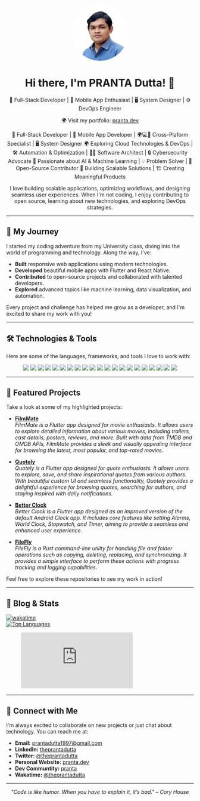 <div align="center">
  <div align="center">
  <img src="./avatar.png" alt="Pranta Dutta" width="150" height="150" style="border-radius: 50%; object-fit: cover;">
</div>

  <h1>Hi there, I'm PRANTA Dutta! 👋</h1>
  <p>🚀 Full-Stack Developer | 📱 Mobile App Enthusiast | 🖥️ System Designer | ⚙️ DevOps Engineer</p>
  <p>🌍 Visit my portfolio: <a href="https://pranta.dev" target="_blank" rel="noopener noreferrer">pranta.dev</a></p>

  <p>
    🚀 Full-Stack Developer | 📱 Mobile App Developer | 🌍💻📱 Cross-Plaform Specialist | 🖥️ System Designer  🌍 Exploring Cloud Technologies & DevOps | 🛠️ Automation & Optimization  
    | 🧑‍💻 Software Architect | 🔒 Cybersecurity Advocate  
    🌱 Passionate about AI & Machine Learning | 💡 Problem Solver | 💬 Open-Source Contributor  
    🔧 Building Scalable Solutions | 🏗️ Creating Meaningful Products
  </p>

  <p>
    I love building scalable applications, optimizing workflows, and designing seamless user experiences.  
    When I'm not coding, I enjoy contributing to open source, learning about new technologies, and exploring DevOps strategies.
  </p>
</div>

---

## 🚀 My Journey

I started my coding adventure from my University class, diving into the world of programming and technology. Along the way, I've:
- **Built** responsive web applications using modern technologies.
- **Developed** beautiful mobile apps with Flutter and React Native.
- **Contributed** to open-source projects and collaborated with talented developers.
- **Explored** advanced topics like machine learning, data visualization, and automation.

Every project and challenge has helped me grow as a developer, and I'm excited to share my work with you!

---

## 🛠️ Technologies & Tools

Here are some of the languages, frameworks, and tools I love to work with:


<div align="center">
  
  <img src="https://img.shields.io/badge/Python-3776AB?style=flat&logo=python&logoColor=white" />
  <img src="https://img.shields.io/badge/JavaScript-F7DF1E?style=flat&logo=javascript&logoColor=black" />
  <img src="https://img.shields.io/badge/React-20232A?style=flat&logo=react&logoColor=61DAFB" />
  <img src="https://img.shields.io/badge/Node.js-339933?style=flat&logo=node.js&logoColor=white" />
  <img src="https://img.shields.io/badge/Docker-2496ED?style=flat&logo=docker&logoColor=white" />
  <img src="https://img.shields.io/badge/Flutter-02569B?style=flat&logo=flutter&logoColor=white" />
  <img src="https://img.shields.io/badge/Dart-0175C2?style=flat&logo=dart&logoColor=white" />
  <img src="https://img.shields.io/badge/Cloud_Computing-4285F4?style=flat&logo=google-cloud&logoColor=white" />
  <img src="https://img.shields.io/badge/Kubernetes-326CE5?style=flat&logo=kubernetes&logoColor=white" />
  <img src="https://img.shields.io/badge/React_Native-20232A?style=flat&logo=react&logoColor=61DAFB" />
  <img src="https://img.shields.io/badge/TypeScript-3178C6?style=flat&logo=typescript&logoColor=white" />
  <img src="https://img.shields.io/badge/Kotlin-0095D5?style=flat&logo=kotlin&logoColor=white" />
  <img src="https://img.shields.io/badge/Next.js-000000?style=flat&logo=next.js&logoColor=white" />
  <img src="https://img.shields.io/badge/API-FF4500?style=flat&logo=postman&logoColor=white" />
  <img src="https://img.shields.io/badge/ASP.NET_Core-512BD4?style=flat&logo=dot-net&logoColor=white" />
  <img src="https://img.shields.io/badge/Git-F05032?style=flat&logo=git&logoColor=white" />
  <img src="https://img.shields.io/badge/PostgreSQL-336791?style=flat&logo=postgresql&logoColor=white" />
  <img src="https://img.shields.io/badge/SQL_Server-CC2927?style=flat&logo=microsoft-sql-server&logoColor=white" />
  <img src="https://img.shields.io/badge/Go-00ADD8?style=flat&logo=go&logoColor=white" />
  <img src="https://img.shields.io/badge/Rust-000000?style=flat&logo=rust&logoColor=white" />
  <img src="https://img.shields.io/badge/Microservices-6f42c1?style=flat" />

</div>



---

## 📁 Featured Projects

Take a look at some of my highlighted projects:

- [**FilmMate**](https://github.com/theprantadutta/filmmate_flutter_app)  
  *FilmMate is a Flutter app designed for movie enthusiasts. It allows users to explore detailed information about various movies, including trailers, cast details, posters, reviews, and more. Built with data from TMDB and OMDB APIs, FilmMate provides a sleek and visually appealing interface for browsing the latest, most popular, and top-rated movies.*

- [**Quotely**](https://github.com/theprantadutta/quotely_flutter_app)  
  *Quotely is a Flutter app designed for quote enthusiasts. It allows users to explore, save, and share inspirational quotes from various authors. With beautiful custom UI and seamless functionality, Quotely provides a delightful experience for browsing quotes, searching for authors, and staying inspired with daily notifications.*

- [**Better Clock**](https://github.com/theprantadutta/better_clock_flutter_app)  
  *Better Clock is a Flutter app designed as an improved version of the default Android Clock app. It includes core features like setting Alarms, World Clock, Stopwatch, and Timer, aiming to provide a seamless and enhanced user experience.*

- [**FileFly**](https://github.com/theprantadutta/filefly)  
  *FileFly is a Rust command-line utility for handling file and folder operations such as copying, deleting, replacing, and synchronizing. It provides a simple interface to perform these actions with progress tracking and logging capabilities.*

Feel free to explore these repositories to see my work in action!

---

## 📝 Blog & Stats


<div>
<a href="https://wakatime.com/@7f7f07a4-92f5-46b1-a2e7-4b621eb779b9">
  <img src="https://wakatime.com/badge/user/7f7f07a4-92f5-46b1-a2e7-4b621eb779b9.svg" alt="wakatime" />
</a>
</div>

<!-- <a href="https://github.com/theprantadutta">
  <img src="https://github-readme-stats.vercel.app/api?username=theprantadutta&show_icons=true&theme=radical" alt="GitHub Stats" />
</a> -->

<div>
<a href="https://github.com/theprantadutta">
  <img src="https://github-readme-stats.vercel.app/api/top-langs/?username=theprantadutta&layout=compact&theme=radical" alt="Top Languages" />
</a>
</div>

<div>
<figure><embed src="https://wakatime.com/share/@theprantadutta/f109524a-0c53-4379-8139-7b6f64607127.svg"></embed></figure>
</div>


---

## 🤝 Connect with Me

I'm always excited to collaborate on new projects or just chat about technology. You can reach me at:

- **Email:** [prantadutta1997@gmail.com](mailto:prantadutta1997@gmail.com)
- **LinkedIn:** [theprantadutta](https://www.linkedin.com/in/theprantadutta)
- **Twitter:** [@theprantadutta](https://twitter.com/theprantadutta)
- **Personal Website:** [pranta.dev](https://pranta.dev)
- **Dev Communtity:** [pranta](https://dev.to/pranta)
- **Wakatime:** [@theprantadutta](https://wakatime.com/@theprantadutta)

---

<div align="center">
  <i>"Code is like humor. When you have to explain it, it’s bad." – Cory House</i>
</div>
